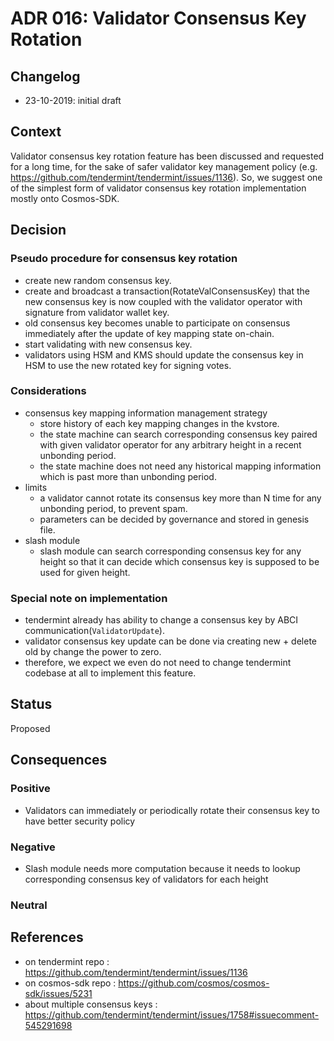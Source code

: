 # ADR 016: Validator Consensus Key Rotation

## Changelog

- 23-10-2019: initial draft

## Context

Validator consensus key rotation feature has been discussed and requested for a long time, for the sake of safer validator 
key management policy (e.g. https://github.com/tendermint/tendermint/issues/1136). So, we suggest one of the simplest form of
validator consensus key rotation implementation mostly onto Cosmos-SDK.

## Decision

### Pseudo procedure for consensus key rotation

- create new random consensus key.
- create and broadcast a transaction(RotateValConsensusKey) that the new consensus key is now coupled with the validator operator with signature from validator wallet key.
- old consensus key becomes unable to participate on consensus immediately after the update of key mapping state on-chain.
- start validating with new consensus key.
- validators using HSM and KMS should update the consensus key in HSM to use the new rotated key for signing votes.


### Considerations

- consensus key mapping information management strategy
    - store history of each key mapping changes in the kvstore.
    - the state machine can search corresponding consensus key paired with given validator operator for any arbitrary height in a recent unbonding period.
    - the state machine does not need any historical mapping information which is past more than unbonding period.
- limits
    - a validator cannot rotate its consensus key more than N time for any unbonding period, to prevent spam.
    - parameters can be decided by governance and stored in genesis file.
- slash module
    - slash module can search corresponding consensus key for any height so that it can decide which consensus key is supposed to be used for given height.


### Special note on implementation

- tendermint already has ability to change a consensus key by ABCI communication(`ValidatorUpdate`).
- validator consensus key update can be done via creating new + delete old by change the power to zero.
- therefore, we expect we even do not need to change tendermint codebase at all to implement this feature.

## Status

Proposed

## Consequences

### Positive

- Validators can immediately or periodically rotate their consensus key to have better security policy

### Negative

- Slash module needs more computation because it needs to lookup corresponding consensus key of validators for each height

### Neutral

## References

- on tendermint repo : https://github.com/tendermint/tendermint/issues/1136
- on cosmos-sdk repo : https://github.com/cosmos/cosmos-sdk/issues/5231
- about multiple consensus keys : https://github.com/tendermint/tendermint/issues/1758#issuecomment-545291698
